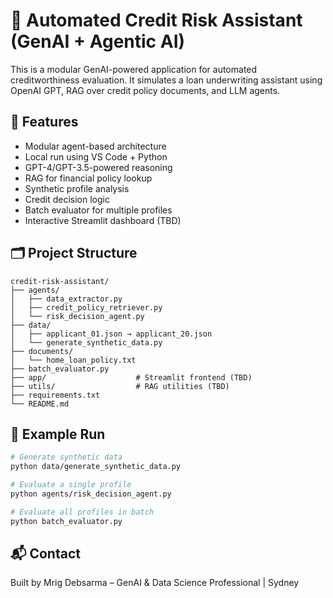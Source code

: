 # 🧠 Automated Credit Risk Assistant (GenAI + Agentic AI)

This is a modular GenAI-powered application for automated creditworthiness evaluation. It simulates a loan underwriting assistant using OpenAI GPT, RAG over credit policy documents, and LLM agents.

## 🔧 Features
- Modular agent-based architecture
- Local run using VS Code + Python
- GPT-4/GPT-3.5-powered reasoning
- RAG for financial policy lookup
- Synthetic profile analysis
- Credit decision logic
- Batch evaluator for multiple profiles
- Interactive Streamlit dashboard (TBD)

## 🗂️ Project Structure
```
credit-risk-assistant/
├── agents/
│   ├── data_extractor.py
│   ├── credit_policy_retriever.py
│   └── risk_decision_agent.py
├── data/
│   ├── applicant_01.json → applicant_20.json
│   └── generate_synthetic_data.py
├── documents/
│   └── home_loan_policy.txt
├── batch_evaluator.py
├── app/                    # Streamlit frontend (TBD)
├── utils/                  # RAG utilities (TBD)
├── requirements.txt
└── README.md
```

## 🧪 Example Run
```bash
# Generate synthetic data
python data/generate_synthetic_data.py

# Evaluate a single profile
python agents/risk_decision_agent.py

# Evaluate all profiles in batch
python batch_evaluator.py
```

## 📬 Contact
Built by Mrig Debsarma – GenAI & Data Science Professional | Sydney